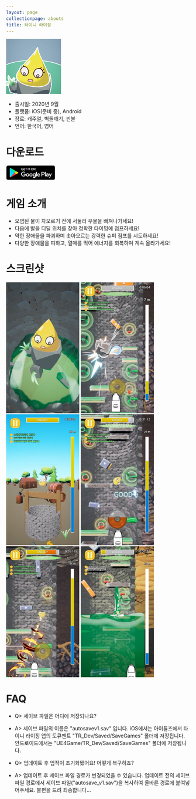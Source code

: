 ```yaml
---
layout: page
collectionpage: abouts
title: 타이니 라이징
---
```

![tinyrising_icon](./imgs/tinyrising_icon.png)

- 출시일: 2020년 9월
- 플랫폼: iOS(준비 중), Android
- 장르: 캐주얼, 벽돌깨기, 핀볼
- 언어: 한국어, 영어

# 다운로드

[![google_play_badge](./imgs/google-play-badge.png)](https://play.google.com/store/apps/details?id=com.TSC.TinyRising)

# 게임 소개

- 오염된 물이 차오르기 전에 서둘러 우물을 빠져나가세요!
- 다음에 발을 디딜 위치를 찾아 정확한 타이밍에 점프하세요!
- 약한 장애물을 파괴하며 솟아오르는 강력한 슈퍼 점프를 시도하세요!
- 다양한 장애물을 피하고, 열매를 먹어 에너지를 회복하며 계속 올라가세요!

# 스크린샷

![tinyrising_1](./imgs/tinyrising_01_global.jpg)
![tinyrising_2](./imgs/tinyrising_02_ko.jpg)
![tinyrising_3](./imgs/tinyrising_03_ko.jpg)
![tinyrising_4](./imgs/tinyrising_04_ko.jpg)
![tinyrising_5](./imgs/tinyrising_05_ko.jpg)
![tinyrising_6](./imgs/tinyrising_06_ko.jpg)

# FAQ

- Q> 세이브 파일은 어디에 저장되나요?
- A> 세이브 파일의 이름은 "autosavev1.sav" 입니다.
iOS에서는 아이튠즈에서 타이니 라이징 앱의 도큐멘트 "TR_Dev/Saved/SaveGames" 폴더에 저장됩니다.
안드로이드에서는 "UE4Game/TR_Dev/Saved/SaveGames" 폴더에 저장됩니다.


- Q> 업데이트 후 업적이 초기화됐어요! 어떻게 복구하죠?
- A> 업데이트 후 세이브 파일 경로가 변경되었을 수 있습니다. 업데이트 전의 세이브 파일 경로에서 세이브 파일("autosave_v1.sav")을 복사하여 올바른 경로에 붙여넣어주세요. 불편을 드려 죄송합니다...

